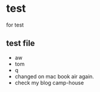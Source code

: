 # test
for test

## test file
* aw
* tom
* q
* changed on mac book air again.
* check my blog camp-house
